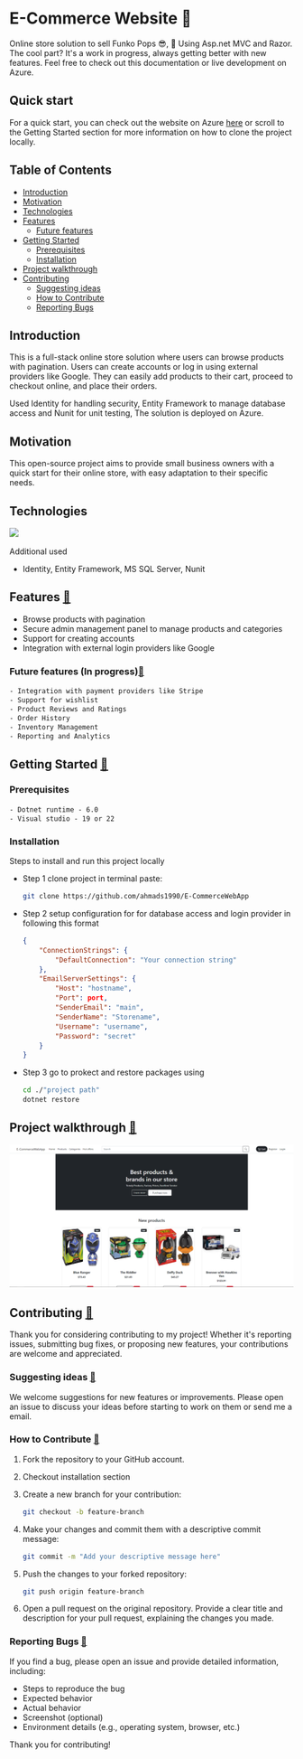 # E-Commerce Website 🛒

Online store solution to sell Funko Pops 😎, 🎉 Using Asp.net MVC and Razor. The cool part? It's a work in progress, always getting better with new features.
Feel free to check out this documentation or live development on Azure.

## Quick start

For a quick start, you can check out the website on Azure [here](https://e-commercewebapp20231231132835.azurewebsites.net/) or scroll to the Getting Started section for more information on how to clone the project locally.

## Table of Contents

-   [Introduction](#introduction)
-   [Motivation](#motivation)
-   [Technologies](#technologies)
-   [Features](#features)
    -   [Future features](#future-features)
-   [Getting Started](#getting-started)
    -   [Prerequisites](#prerequisites)
    -   [Installation](#installation)
-   [Project walkthrough](#project-walkthrough)
-   [Contributing](#contributing)
    -   [Suggesting ideas](#suggesting-ideas)
    -   [How to Contribute](#how-to-contribute)
    -   [Reporting Bugs](#reporting-bugs)

## Introduction

This is a full-stack online store solution where users can browse products with pagination. Users can create accounts or log in using external providers like Google. They can easily add products to their cart, proceed to checkout online, and place their orders.

Used Identity for handling security, Entity Framework to manage database access and Nunit for unit testing, The solution is deployed on Azure.

## Motivation

This open-source project aims to provide small business owners with a quick start for their online store, with easy adaptation to their specific needs.

## Technologies

<a href="https://skillicons.dev">
<img src="https://skillicons.dev/icons?i=cs,dotnet,html,css,bootstrap,js,git" />
</a>

Additional used

-   Identity, Entity Framework, MS SQL Server, Nunit

## Features [🔼](#table-of-contents)

-   Browse products with pagination
-   Secure admin management panel to manage products and categories
-   Support for creating accounts
-   Integration with external login providers like Google

### Future features (In progress)[🔼](#table-of-contents)

    - Integration with payment providers like Stripe
    - Support for wishlist
    - Product Reviews and Ratings
    - Order History
    - Inventory Management
    - Reporting and Analytics

## Getting Started [🔼](#table-of-contents)

### Prerequisites

    - Dotnet runtime - 6.0
    - Visual studio - 19 or 22

### Installation

Steps to install and run this project locally

-   Step 1 clone project in terminal paste:

    ```bash
    git clone https://github.com/ahmads1990/E-CommerceWebApp
    ```

-   Step 2 setup configuration for for database access and login provider in following this format

    ```json
    {
        "ConnectionStrings": {
            "DefaultConnection": "Your connection string"
        },
        "EmailServerSettings": {
            "Host": "hostname",
            "Port": port,
            "SenderEmail": "main",
            "SenderName": "Storename",
            "Username": "username",
            "Password": "secret"
        }
    }
    ```

-   Step 3 go to prokect and restore packages using

    ```bash
    cd ./"project path"
    dotnet restore
    ```

## Project walkthrough [🔼](#table-of-contents)

![Website homepage](readmeHome.png)

## Contributing [🔼](#table-of-contents)

Thank you for considering contributing to my project! Whether it's reporting issues, submitting bug fixes, or proposing new features, your contributions are welcome and appreciated.

### Suggesting ideas [🔼](#table-of-contents)

We welcome suggestions for new features or improvements. Please open an issue to discuss your ideas before starting to work on them or send me a email.

### How to Contribute [🔼](#table-of-contents)

1. Fork the repository to your GitHub account.
2. Checkout installation section
3. Create a new branch for your contribution:

    ```bash
    git checkout -b feature-branch
    ```

4. Make your changes and commit them with a descriptive commit message:

    ```bash
    git commit -m "Add your descriptive message here"
    ```

5. Push the changes to your forked repository:

    ```bash
    git push origin feature-branch
    ```

6. Open a pull request on the original repository. Provide a clear title and description for your pull request, explaining the changes you made.

### Reporting Bugs [🔼](#table-of-contents)

If you find a bug, please open an issue and provide detailed information, including:

-   Steps to reproduce the bug
-   Expected behavior
-   Actual behavior
-   Screenshot (optional)
-   Environment details (e.g., operating system, browser, etc.)

Thank you for contributing!
